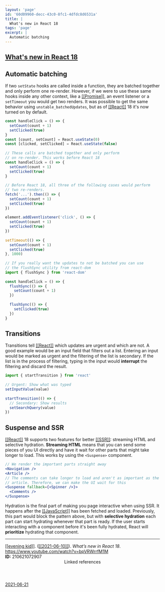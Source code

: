 ```yaml
---
layout: 'page'
id: '60d09960-decc-43c0-8fc1-4dfdc8d6531a'
title: |
  What's new in React 18
tags: 'page'
excerpt: |
  Automatic batching
---
```


<h2 class="text-3xl font-semibold mb-4"><a class="rounded-sm focus:outline-none focus:ring-2 focus:ring-offset-2 dark:focus:ring-offset-gray-900 dark:focus:ring-pink-400 focus:ring-pink-700" href="/pages/what's-new-in-react-18">What's new in React 18</a></h2>

<div class="space-y-3">
<div class="element-block ml-0"><div class="flex-1"><h2 class="text-xl font-semibold" id="automatic-batching">Automatic batching</h2></div></div>

<div class="element-block ml-4"><div class="flex-1">If two <code>setState</code> hooks are called inside a function, they are batched together and only perform one re-render. However, if we were to use these same hooks inside any other context, like a <a class="text-teal-700 dark:text-teal-400 rounded-sm group focus:outline-none focus:ring-2 focus:ring-offset-2 dark:focus:ring-offset-gray-900 dark:focus:ring-pink-400 focus:ring-pink-700" href="/pages/promise"><span class="text-gray-300 dark:text-gray-500 group-hover:text-teal-900">[[</span>Promise<span class="text-gray-300 dark:text-gray-500 group-hover:text-teal-900">]]</span></a>, an event listener or a <code>setTimeout</code> you would get two renders. It was possible to get the same behavior using <code>unstable_batchedUpdates</code>, but as of <a class="text-teal-700 dark:text-teal-400 rounded-sm group focus:outline-none focus:ring-2 focus:ring-offset-2 dark:focus:ring-offset-gray-900 dark:focus:ring-pink-400 focus:ring-pink-700" href="/pages/react"><span class="text-gray-300 dark:text-gray-500 group-hover:text-teal-900">[[</span>React<span class="text-gray-300 dark:text-gray-500 group-hover:text-teal-900">]]</span></a> 18 it's now turned on by default.</div></div>

<div class="element-block ml-4"><div class="flex-1">

```js
const handleClick = () => {
  setCount(count + 1)
  setClicked(true)
}
const [count, setCount] = React.useState(0)
const [clicked, setClicked] = React.useState(false)
	  
// These calls are batched together and only perform
// on re-render. This works before React 18
const handleClick = () => {
  setCount(count + 1)
  setClicked(true)
}
	  
// Before React 18, all three of the following cases would perform
// two re-renders. 
fetch('...').then(() => {
  setCount(count + 1)
  setClicked(true)
})
	  
element.addEventlistener('click', () => {
  setCount(count + 1)
  setClicked(true) 
})
	  
setTimeout(() => {
  setCount(count + 1)
  setClicked(true) 
}, 1000)
	  
// If you really want the updates to not be batched you can use
// the flushSync utility from react-dom
import { flushSync } from 'react-dom'
	  
const handleClick = () => {
  flushSync(() => {
    setCount(count + 1)
  })
  
  flushSync(() => {
    setClicked(true)
  })
}
```

</div></div>



<div class="element-block ml-0"><div class="flex-1"><h2 class="text-xl font-semibold" id="transitions">Transitions</h2></div></div>

<div class="element-block ml-4"><div class="flex-1">Transitions tell <a class="text-teal-700 dark:text-teal-400 rounded-sm group focus:outline-none focus:ring-2 focus:ring-offset-2 dark:focus:ring-offset-gray-900 dark:focus:ring-pink-400 focus:ring-pink-700" href="/pages/react"><span class="text-gray-300 dark:text-gray-500 group-hover:text-teal-900">[[</span>React<span class="text-gray-300 dark:text-gray-500 group-hover:text-teal-900">]]</span></a> which updates are urgent and which are not. A good example would be an input field that filters out a list. Entering an input would be marked as urgent and the filtering of the list is secondary. If the list is in the process of filtering, typing in the input would <strong class="text-rose-600 dark:text-rose-400">interrupt</strong> the filtering and discard the result.</div></div>

<div class="element-block ml-4"><div class="flex-1">

```js
import { startTransition } from 'react'
	  
// Urgent: Show what was typed
setInputValue(value)
	  
startTransition(() => {
  // Secondary: Show results
  setSearchQuery(value)
})
```

</div></div>



<div class="element-block ml-0"><div class="flex-1"><h2 class="text-xl font-semibold" id="suspense-and-ssr">Suspense and SSR</h2></div></div>

<div class="element-block ml-4"><div class="flex-1"><a class="text-teal-700 dark:text-teal-400 rounded-sm group focus:outline-none focus:ring-2 focus:ring-offset-2 dark:focus:ring-offset-gray-900 dark:focus:ring-pink-400 focus:ring-pink-700" href="/pages/react"><span class="text-gray-300 dark:text-gray-500 group-hover:text-teal-900">[[</span>React<span class="text-gray-300 dark:text-gray-500 group-hover:text-teal-900">]]</span></a> 18 supports two features for better <a class="text-teal-700 dark:text-teal-400 rounded-sm group focus:outline-none focus:ring-2 focus:ring-offset-2 dark:focus:ring-offset-gray-900 dark:focus:ring-pink-400 focus:ring-pink-700" href="/pages/ssr"><span class="text-gray-300 dark:text-gray-500 group-hover:text-teal-900">[[</span>SSR<span class="text-gray-300 dark:text-gray-500 group-hover:text-teal-900">]]</span></a>: streaming HTML and selective hydration. <strong class="text-rose-600 dark:text-rose-400">Streaming HTML</strong> means that you can send some pieces of you UI directly and have it wait for other parts that might take longer to load. This works by using the <code>&lt;Suspense&gt;</code> component.</div></div>

<div class="element-block ml-4"><div class="flex-1">

```jsx
// We render the important parts straight away
<Navigation />
<Article />
// The comments can take longer to load and aren't as important as the
// article. Therefore, we can make the UI wait for this
<Suspense fallback={<Spinner />}>
  <Comments />
</Suspense>
```

</div></div>

<div class="element-block ml-4"><div class="flex-1">Hydration is the final part of making you page interactive when using SSR. It happens after the <a class="text-teal-700 dark:text-teal-400 rounded-sm group focus:outline-none focus:ring-2 focus:ring-offset-2 dark:focus:ring-offset-gray-900 dark:focus:ring-pink-400 focus:ring-pink-700" href="/pages/javascript"><span class="text-gray-300 dark:text-gray-500 group-hover:text-teal-900">[[</span>JavaScript<span class="text-gray-300 dark:text-gray-500 group-hover:text-teal-900">]]</span></a> has been fetched and loaded. Previously, this part would block the pattern above, but with <strong class="text-rose-600 dark:text-rose-400">selective hydration</strong> each part can start hydrating whenever that part is ready. If the user starts interacting with a component before it's been fully hydrated, React will <strong class="text-rose-600 dark:text-rose-400">prioritize</strong> hydrating that component.</div></div>



<hr class="border-gray-700 !my-5" />

<div class="element-block ml-0"><div class="flex-1"><a class="text-teal-700 dark:text-teal-400 rounded-sm group focus:outline-none focus:ring-2 focus:ring-offset-2 dark:focus:ring-offset-gray-900 dark:focus:ring-pink-400 focus:ring-pink-700" href="/pages/evening-kid"><span class="text-gray-300 dark:text-gray-500 group-hover:text-teal-900">[[</span>evening kid<span class="text-gray-300 dark:text-gray-500 group-hover:text-teal-900">]]</span></a>. (<a class="text-teal-700 dark:text-teal-400 rounded-sm group focus:outline-none focus:ring-2 focus:ring-offset-2 dark:focus:ring-offset-gray-900 dark:focus:ring-pink-400 focus:ring-pink-700" href="/journals/2021-06-10"><span class="text-gray-300 dark:text-gray-500 group-hover:text-teal-900">[[</span>2021-06-10<span class="text-gray-300 dark:text-gray-500 group-hover:text-teal-900">]]</span></a>). <em>What’s new in React 18</em>. <a class="text-indigo-600 dark:text-indigo-400 rounded-sm focus:outline-none focus:ring-2 focus:ring-offset-2 dark:focus:ring-offset-gray-900 dark:focus:ring-pink-400 focus:ring-pink-700" href="https://www.youtube.com/watch?v=bpVRWrrfM1M" target="_blank" rel="noopener noreferrer">https://www.youtube.com/watch?v=bpVRWrrfM1M</a></div></div>

<div class="element-block ml-0"><div class="flex-1"></div></div>

<div class="element-block ml-0"><div class="flex-1"><strong class="text-rose-600 dark:text-rose-400">ID:</strong> 210621072907</div></div>
</div>


<section class="mt-8 space-y-2">
<header class="text-gray-500 dark:text-gray-400">Linked references</header>
<a class="block bg-gray-100 dark:bg-gray-800 p-4 rounded text-teal-700 dark:text-teal-400 focus:outline-none focus:ring-2 focus:ring-offset-2 dark:focus:ring-offset-gray-900 focus:ring-teal-700 dark:focus:ring-teal-400 hover:ring-2 hover:ring-offset-2 dark:hover:ring-offset-gray-900 dark:hover:ring-teal-400 hover:ring-teal-700" href="/journals/2021-06-21">2021-06-21</a>
  </section>
